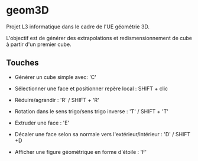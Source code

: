 # geom3D

Projet L3 informatique dans le cadre de l'UE géométrie 3D.

L'objectif est de générer des extrapolations et redismensionnement de cube à partir d'un premier cube.

## Touches 

- Générer un cube simple avec: 'C'

- Sélectionner une face et positionner repère local : SHIFT + clic

- Réduire/agrandir : 'R' / SHIFT + 'R'

- Rotation dans le sens trigo/sens trigo inverse : 'T' / SHIFT + 'T'

- Extruder une face : 'E'

- Décaler une face selon sa normale vers l'extérieur/intérieur : 'D' / SHIFT +D

- Afficher une figure géométrique en forme d'étoile : 'F'
